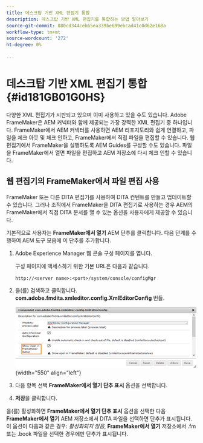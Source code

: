 ```yaml
---
title: 데스크탑 기반 XML 편집기 통합
description: 데스크탑 기반 XML 편집기를 통합하는 방법 알아보기
source-git-commit: 880cd344ceb65ea339be699ebcad41c0d62e168a
workflow-type: tm+mt
source-wordcount: '272'
ht-degree: 0%

---
```


# 데스크탑 기반 XML 편집기 통합 {#id181GB01G0HS}

다양한 XML 편집기가 시판되고 있으며 이미 사용하고 있을 수도 있습니다. Adobe FrameMaker은 AEM 커넥터와 함께 제공되는 가장 강력한 XML 편집기 중 하나입니다. FrameMaker에서 AEM 커넥터를 사용하면 AEM 리포지토리와 쉽게 연결하고, 파일을 체크 아웃 및 체크 인하고, FrameMaker에서 직접 파일을 편집할 수 있습니다. 웹 편집기에서 FrameMaker을 실행하도록 AEM Guides를 구성할 수도 있습니다. 파일을 FrameMaker에서 열면 파일을 편집하고 AEM 저장소에 다시 체크 인할 수 있습니다.

## 웹 편집기의 FrameMaker에서 파일 편집 사용

FrameMaker 또는 다른 DITA 편집기를 사용하여 DITA 컨텐트를 만들고 업데이트할 수 있습니다. 그러나 조직에서 FrameMaker을 DITA 편집기로 사용하는 경우 AEM의 FrameMaker에서 직접 DITA 문서를 열 수 있는 옵션을 사용자에게 제공할 수 있습니다.

기본적으로 사용자는 **FrameMaker에서 열기** AEM 단추를 클릭합니다. 다음 단계를 수행하여 AEM 도구 모음에 이 단추를 추가합니다.

1. Adobe Experience Manager 웹 콘솔 구성 페이지를 엽니다.

   구성 페이지에 액세스하기 위한 기본 URL은 다음과 같습니다.

   ```http
   http://<server name>:<port>/system/console/configMgr
   ```

1. 을(를) 검색하고 클릭합니다. **com.adobe.fmdita.xmleditor.config.XmlEditorConfig** 번들.

   ![](assets/open-in-fm-toolbar.png){width="550" align="left"}

1. 다음 항목 선택 **FrameMaker에서 열기 단추 표시** 옵션을 선택합니다.

1. **저장**&#x200B;을 클릭합니다.


을(를) 활성화하면 **FrameMaker에서 열기 단추 표시** 옵션을 선택한 다음 **FrameMaker에서 열기** AEM 저장소에서 DITA 파일을 선택하면 단추가 표시됩니다. 이 옵션이 다음과 같은 경우: *활성화되지 않음*, **FrameMaker에서 열기** 저장소에서 .fm 또는 .book 파일을 선택한 경우에만 단추가 표시됩니다.
